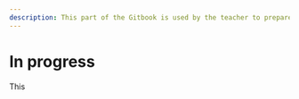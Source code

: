 ```yaml
---
description: This part of the Gitbook is used by the teacher to prepare following weeks.
---
```


# In progress

This&#x20;
